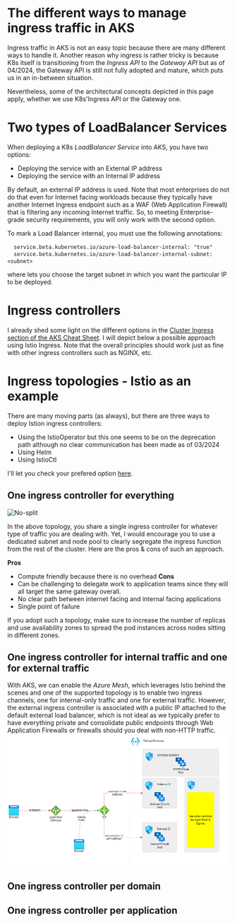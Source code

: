 # The different ways to manage ingress traffic in AKS
Ingress traffic in AKS is not an easy topic because there are many different ways to handle it. Another reason why ingress is rather tricky is because K8s itself is transitioning from the *Ingress API* to the *Gateway API* but as of 04/2024, the Gateway API is still not fully adopted and mature, which puts us in an in-between situation.

Nevertheless, some of the architectural concepts depicted in this page apply, whether we use K8s'Ingress API or the Gateway one.

# Two types of LoadBalancer Services

When deploying a K8s *LoadBalancer Service* into AKS, you have two options:

- Deploying the service with an External IP address
- Deploying the service with an Internal IP address

By default, an external IP address is used. Note that most enterprises do not do that even for Internet facing workloads because they typically have another Internet Ingress endpoint such as a WAF (Web Application Firewall) that is filtering any incoming Internet traffic. So, to meeting Enterprise-grade security requirements, you will only work with the second option. 

To mark a Load Balancer internal, you must use the following annotations:

```serviceAnnotations:
  service.beta.kubernetes.io/azure-load-balancer-internal: "true"
  service.beta.kubernetes.io/azure-load-balancer-internal-subnet: <subnet>
```

where <subnet> lets you choose the target subnet in which you want the particular IP to be deployed. 

# Ingress controllers 

I already shed some light on the different options in the [Cluster Ingress section of the AKS Cheat Sheet](https://github.com/stephaneey/azure-and-k8s-architecture/blob/main/cheat%20sheets/aks.md). I will depict below a possible approach using Istio Ingress. Note that the overall principles should work just as fine with other ingress controllers such as NGINX, etc.

# Ingress topologies - Istio as an example
There are many moving parts (as always), but there are three ways to deploy Istion ingress controllers:
- Using the IstioOperator but this one seems to be on the deprecation path although no clear communication has been made as of 03/2024
- Using Helm  
- Using IstioCtl

I'll let you check your prefered option [here](https://istio.io/latest/docs/setup/install/operator/).

## One ingress controller for everything
![No-split](ic-nosplit.png)

In the above topology, you share a single ingress controller for whatever type of traffic you are dealing with. Yet, I would encourage you to use a dedicated subnet and node pool to clearly segregate the ingress function from the rest of the cluster. Here are the pros & cons of such an approach.

**Pros**
- Compute friendly because there is no overhead
**Cons**
- Can be challenging to delegate work to application teams since they will all target the same gateway overall.
- No clear path between internet facing and internal facing applications
- Single point of failure

If you adopt such a topology, make sure to increase the number of replicas and use availability zones to spread the pod instances across nodes sitting in different zones.

## One ingress controller for internal traffic and one for external traffic
With AKS, we can enable the *Azure Mesh*, which leverages Istio behind the scenes and one of the supported topology is to enable two ingress channels, one for internal-only traffic and one for external traffic. However, the external ingress controller is associated with a public IP attached to the default external load balancer, which is not ideal as we typically prefer to have everything private and consolidate public endpoints through Web Application Firewalls or firewalls should you deal with non-HTTP traffic. 
![Split-External-Internal](ic-split-int-ext.png)
## One ingress controller per domain
## One ingress controller per application

